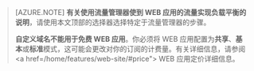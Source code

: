 > [AZURE.NOTE]
> **有关使用流量管理器使到 WEB 应用的流量实现负载平衡的说明**，请使用本文顶部的选择器选择特定于流量管理器的步骤。
>
> **自定义域名不能用于免费 WEB 应用**。你必须将 WEB 应用配置为**共享**、**基本**或**标准**模式，这可能会更改对你的订阅的计费量。有关详细信息，请参阅 <a href=/home/features/web-site/#price"> WEB 应用定价详细信息</a>。

<!---HONumber=71-->